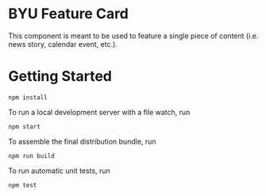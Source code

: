 # BYU Feature Card

This component is meant to be used to feature a single piece of content (i.e. news story, calendar event, etc.).

# Getting Started

```
npm install
```

To run a local development server with a file watch, run

```
npm start
```

To assemble the final distribution bundle, run

```
npm run build
```

To run automatic unit tests, run

```
npm test
```


